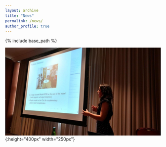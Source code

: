 ```yaml
---
layout: archive
title: "News"
permalink: /news/
author_profile: true
---
```


{% include base_path %}


![](/images/ijcnn2019.jpg){:height="400px" width="250px"}

